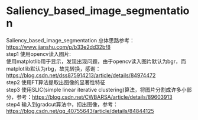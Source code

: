 # Saliency_based_image_segmentation
Saliency_based_image_segmentation
总体思路参考：https://www.jianshu.com/p/b33e2dd32bf8   
step1 使用opencv读入图片:   
使用matplotlib用于显示，发现出现问题，由于opencv读入图片默认为bgr，而matplotlib默认为rbg，故先转换，感谢：https://blog.csdn.net/dss875914213/article/details/84974472      
step2 使用FT算法提取出图像的显著性特征       
step3 使用SLIC(simple linear iterative clustering)算法，将图片分割成许多小部分，参考：https://blog.csdn.net/CWBARSA/article/details/89603913  
step4 输入到gradcut算法中，扣出图像，参考：https://blog.csdn.net/qq_40755643/article/details/84844125



